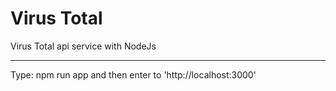 # Virus Total
Virus Total api service with NodeJs
********
Type: npm run app and then enter to 'http://localhost:3000'